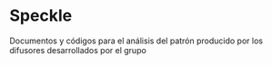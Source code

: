 # Speckle
Documentos y códigos para el análisis del patrón producido por los difusores desarrollados por el grupo
